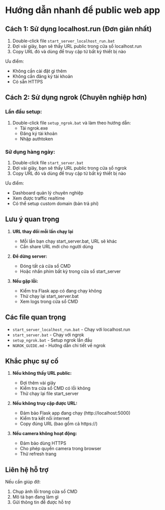 # Hướng dẫn nhanh để public web app

## Cách 1: Sử dụng localhost.run (Đơn giản nhất)

1. Double-click file `start_server_localhost_run.bat`
2. Đợi vài giây, bạn sẽ thấy URL public trong cửa sổ localhost.run
3. Copy URL đó và dùng để truy cập từ bất kỳ thiết bị nào

Ưu điểm:
- Không cần cài đặt gì thêm
- Không cần đăng ký tài khoản
- Có sẵn HTTPS

## Cách 2: Sử dụng ngrok (Chuyên nghiệp hơn)

### Lần đầu setup:

1. Double-click file `setup_ngrok.bat` và làm theo hướng dẫn:
   - Tải ngrok.exe
   - Đăng ký tài khoản
   - Nhập authtoken

### Sử dụng hàng ngày:

1. Double-click file `start_server.bat`
2. Đợi vài giây, bạn sẽ thấy URL public trong cửa sổ ngrok
3. Copy URL đó và dùng để truy cập từ bất kỳ thiết bị nào

Ưu điểm:
- Dashboard quản lý chuyên nghiệp
- Xem được traffic realtime
- Có thể setup custom domain (bản trả phí)

## Lưu ý quan trọng

1. **URL thay đổi mỗi lần chạy lại**
   - Mỗi lần bạn chạy start_server.bat, URL sẽ khác
   - Cần share URL mới cho người dùng

2. **Để dừng server:**
   - Đóng tất cả cửa sổ CMD
   - Hoặc nhấn phím bất kỳ trong cửa sổ start_server

3. **Nếu gặp lỗi:**
   - Kiểm tra Flask app có đang chạy không
   - Thử chạy lại start_server.bat
   - Xem logs trong cửa sổ CMD

## Các file quan trọng

- `start_server_localhost_run.bat` - Chạy với localhost.run
- `start_server.bat` - Chạy với ngrok
- `setup_ngrok.bat` - Setup ngrok lần đầu
- `NGROK_GUIDE.md` - Hướng dẫn chi tiết về ngrok

## Khắc phục sự cố

1. **Nếu không thấy URL public:**
   - Đợi thêm vài giây
   - Kiểm tra cửa sổ CMD có lỗi không
   - Thử chạy lại file start_server

2. **Nếu không truy cập được URL:**
   - Đảm bảo Flask app đang chạy (http://localhost:5000)
   - Kiểm tra kết nối internet
   - Copy đúng URL (bao gồm cả https://)

3. **Nếu camera không hoạt động:**
   - Đảm bảo dùng HTTPS
   - Cho phép quyền camera trong browser
   - Thử refresh trang

## Liên hệ hỗ trợ

Nếu cần giúp đỡ:
1. Chụp ảnh lỗi trong cửa sổ CMD
2. Mô tả bạn đang làm gì
3. Gửi thông tin để được hỗ trợ
